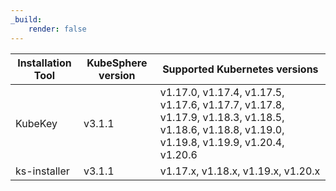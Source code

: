 ```yaml
---
_build:
    render: false
---
```


| Installation Tool | KubeSphere version | Supported Kubernetes versions                                |
| ----------------- | ------------------ | ------------------------------------------------------------ |
| KubeKey           | v3.1.1             | v1.17.0, v1.17.4, v1.17.5, v1.17.6, v1.17.7, v1.17.8, v1.17.9, v1.18.3, v1.18.5, v1.18.6, v1.18.8, v1.19.0, v1.19.8, v1.19.9, v1.20.4, v1.20.6 |
| ks-installer      | v3.1.1             | v1.17.x, v1.18.x, v1.19.x, v1.20.x                           |

